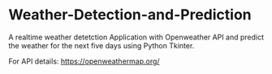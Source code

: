 # Weather-Detection-and-Prediction
A realtime weather detetction Application with Openweather API and predict the weather for the next five days using Python Tkinter.

For API details: https://openweathermap.org/
